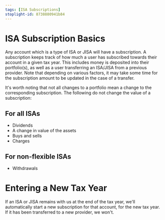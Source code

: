 ```yaml
---
tags: [ISA Subscriptions]
stoplight-id: 8738880941b84
---
```


# ISA Subscription Basics

Any account which is a type of ISA or JISA will have a subscription. A subscription keeps track of how much a user has subscribed towards their account in a given tax year. This includes money is deposited into their portfolio(s), as well as a user transferring an ISA/JISA from a previous provider. Note that depending on various factors, it may take some time for the subscription amount to be updated in the case of a transfer.

It's worth noting that not all changes to a portfolio mean a change to the corresponding subscription. The following do not change the value of a subscription:

## For all ISAs

- Dividends
- A change in value of the assets
- Buys and sells
- Charges

## For non-flexible ISAs
- Withdrawals

# Entering a New Tax Year

If an ISA or JISA remains with us at the end of the tax year, we'll automatically start a new subscription for that account, for the new tax year. If it has been transferred to a new provider, we won't.